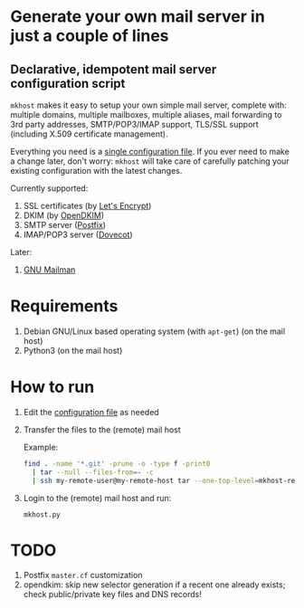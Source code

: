 # Generate your own mail server in just a couple of lines

## Declarative, idempotent mail server configuration script

`mkhost` makes it easy to setup your own simple mail server, complete with: multiple domains, multiple mailboxes, multiple aliases, mail forwarding to 3rd party addresses, SMTP/POP3/IMAP support, TLS/SSL support (including X.509 certificate management).

Everything you need is a [single configuration file](mkhost/cfg.py). If you ever need to make a change later, don't worry: `mkhost` will take care of carefully patching your existing configuration with the latest changes.

Currently supported:

1. SSL certificates (by [Let's Encrypt](https://letsencrypt.org/))
2. DKIM (by [OpenDKIM](http://www.opendkim.org/))
3. SMTP server ([Postfix](http://www.postfix.org/))
4. IMAP/POP3 server ([Dovecot](https://www.dovecot.org/))

Later:

1. [GNU Mailman](https://www.list.org/)

# Requirements

1. Debian GNU/Linux based operating system (with `apt-get`) (on the mail host)
2. Python3 (on the mail host)

# How to run

1. Edit the [configuration file](mkhost/cfg.py) as needed
2. Transfer the files to the (remote) mail host

   Example:

   ```bash
   find . -name '*.git' -prune -o -type f -print0
     | tar --null --files-from=- -c
     | ssh my-remote-user@my-remote-host tar --one-top-level=mkhost-repo -xvf - -C /home/my-remote-user/
   ```

3. Login to the (remote) mail host and run:

   ```
   mkhost.py
   ```

# TODO

1. Postfix `master.cf` customization
2. opendkim: skip new selector generation if a recent one already exists; check public/private key files and DNS records!
